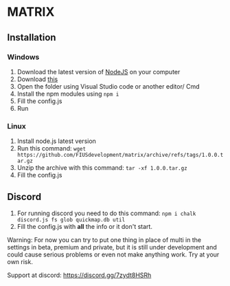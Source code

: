 # MATRIX
## Installation

### Windows

1. Download the latest version of [NodeJS](https://nodejs.org) on your computer
2. Download [this](https://github.com/FIUSdevelopment/matrix/archive/refs/tags/1.0.0.zip)
3. Open the folder using Visual Studio code or another editor/ Cmd
4. Install the npm modules using `npm i`
5. Fill the config.js
6. Run 
### Linux
1. Install node.js latest version
2. Run this command: ```wget https://github.com/FIUSdevelopment/matrix/archive/refs/tags/1.0.0.tar.gz```
3. Unzip the archive with this command: ```tar -xf 1.0.0.tar.gz```
4. Fill the config.js
## Discord
1. For running discord you need to do this command: ```npm i chalk discord.js fs glob quickmap.db util```
2. Fill the config.js with **all** the info or it don't start.

Warning: For now you can try to put one thing in place of multi in the settings in beta, premium and private, but it is still under development and could cause serious problems or even not make anything work. Try at your own risk.

Support at discord: https://discord.gg/7zydt8HSRh
